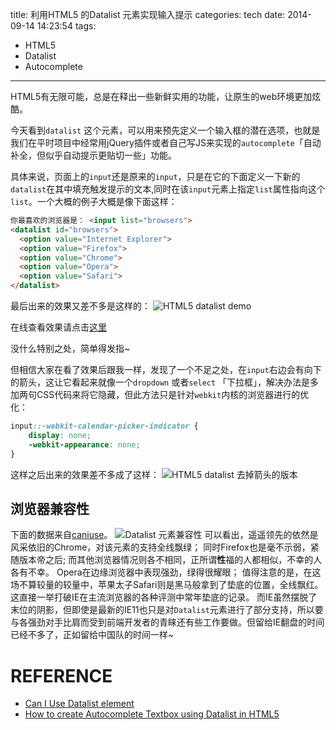 title: 利用HTML5 的Datalist 元素实现输入提示
categories: tech
date: 2014-09-14 14:23:54
tags:
- HTML5
- Datalist
- Autocomplete
---

HTML5有无限可能，总是在释出一些新鲜实用的功能，让原生的web环境更加炫酷。

今天看到`datalist` 这个元素，可以用来预先定义一个输入框的潜在选项，也就是我们在平时项目中经常用jQuery插件或者自己写JS来实现的`autocomplete`「自动补全，但似乎自动提示更贴切一些」功能。

<!-- more -->

具体来说，页面上的`input`还是原来的`input`，只是在它的下面定义一下新的`datalist`在其中填充触发提示的文本,同时在该`input`元素上指定`list`属性指向这个`list`。一个大概的例子大概是像下面这样：
```html
你最喜欢的浏览器是： <input list="browsers">
<datalist id="browsers">
  <option value="Internet Explorer">
  <option value="Firefox">
  <option value="Chrome">
  <option value="Opera">
  <option value="Safari">
</datalist>
```
最后出来的效果又差不多是这样的：
![HTML5 datalist demo](datalist1.gif)

在线查看效果请点击[这里](http://sandbox.runjs.cn/show/lvgpes2k)

没什么特别之处，简单得发指~

但相信大家在看了效果后跟我一样，发现了一个不足之处，在`input`右边会有向下的箭头，这让它看起来就像一个`dropdown` 或者`select` 「下拉框」，解决办法是多加两句CSS代码来将它隐藏，但此方法只是针对`webkit`内核的浏览器进行的优化：

```css
input::-webkit-calendar-picker-indicator {
    display: none;
    -webkit-appearance: none;
}
```

这样之后出来的效果差不多成了这样：
![HTML5 datalist 去掉箭头的版本](datalist2.gif)


浏览器兼容性
---
下面的数据来自[caniuse](http://caniuse.com/#feat=datalist)。
![Datalist 元素兼容性](caniuse_datalist.jpg)
可以看出，遥遥领先的依然是风采依旧的Chrome，对该元素的支持全线飘绿；
同时Firefox也是毫不示弱，紧随版本帝之后;
而其他浏览器情况则各不相同，正所谓**性**福的人都相似，不幸的人各有不幸。
Opera在边缘浏览器中表现强劲，绿得很耀眼；
值得注意的是，在这场不算较量的较量中，苹果太子Safari则是黑马般拿到了垫底的位置，全线飘红。这直接一举打破IE在主流浏览器的各种评测中常年垫底的记录。
而IE虽然摆脱了末位的阴影，但即使是最新的IE11也只是对`Datalist`元素进行了部分支持，所以要与各强劲对手比肩而受到前端开发者的青睐还有些工作要做。但留给IE翻盘的时间已经不多了，正如留给中国队的时间一样~


REFERENCE
===
* [Can I Use Datalist element](http://caniuse.com/#feat=datalist)
* [How to create Autocomplete Textbox using Datalist in HTML5](http://www.codelator.com/blog/2014/sep/how-to-create-autocomplete-textbox-using-datalist-in-html5.html)
